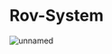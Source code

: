 # Rov-System


![unnamed](https://user-images.githubusercontent.com/66730765/103159362-3d78dc80-47d1-11eb-93b9-be1c3901873b.png)
